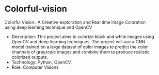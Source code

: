 # Colorful-vision
Colorful Vision : A Creative exploration and Real time Image Coloration using deep learning  technique and OpenCV
- Description: This project aims to colorize black and white images using OpenCV and deep learning
techniques. The project will use a CNN model trained on a large dataset of color images to predict the
color channels of grayscale images and combine them to produce realistic colorized outputs.
- Technology: Python, OpenCV,
- Role: Computer Visions
